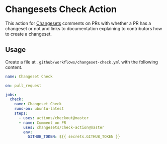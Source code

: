 # Changesets Check Action

This action for [Changesets](https://github.com/atlassian/changesets) comments on PRs with whether a PR has a changeset or not and links to documentation explaining to contributors how to create a changeset.

## Usage

Create a file at `.github/workflows/changeset-check.yml` with the following content.

```yml
name: Changeset Check

on: pull_request

jobs:
  check:
    name: Changeset Check
    runs-on: ubuntu-latest
    steps:
      - uses: actions/checkout@master
      - name: Comment on PR
        uses: changesets/check-action@master
        env:
          GITHUB_TOKEN: ${{ secrets.GITHUB_TOKEN }}
```
